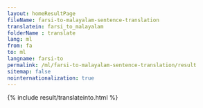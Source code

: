 ```yaml
---
layout: homeResultPage
fileName: farsi-to-malayalam-sentence-translation
translatein: farsi_to_malayalam
folderName : translate
lang: ml
from: fa
to: ml
langname: farsi-to
permalink: /ml/farsi-to-malayalam-sentence-translation/result
sitemap: false
nointernationalization: true
---
```

{% include result/translateinto.html %}

<script src="/js/result/translation.js" data-foldername="{{page.folderName}}" data-lang="{{page.lang}}"></script>
